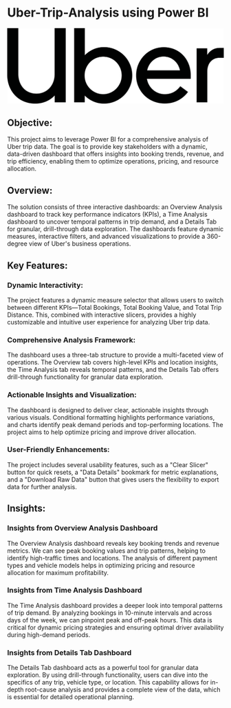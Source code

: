 # Uber-Trip-Analysis using Power BI
![Uber Logo](https://github.com/Nimisha-Soni/Uber-Trip-Analysis/blob/main/1659761100uber-logo-png.png)

## Objective:
This project aims to leverage Power BI for a comprehensive analysis of Uber trip data. The goal is to provide key stakeholders with a dynamic, data-driven dashboard that offers insights into booking trends, revenue, and trip efficiency, enabling them to optimize operations, pricing, and resource allocation.

## Overview:
The solution consists of three interactive dashboards: an Overview Analysis dashboard to track key performance indicators (KPIs), a Time Analysis dashboard to uncover temporal patterns in trip demand, and a Details Tab for granular, drill-through data exploration. The dashboards feature dynamic measures, interactive filters, and advanced visualizations to provide a 360-degree view of Uber's business operations.

## Key Features:
### Dynamic Interactivity:
The project features a dynamic measure selector that allows users to switch between different KPIs—Total Bookings, Total Booking Value, and Total Trip Distance. This, combined with interactive slicers, provides a highly customizable and intuitive user experience for analyzing Uber trip data.

### Comprehensive Analysis Framework:
The dashboard uses a three-tab structure to provide a multi-faceted view of operations. The Overview tab covers high-level KPIs and location insights, the Time Analysis tab reveals temporal patterns, and the Details Tab offers drill-through functionality for granular data exploration.

### Actionable Insights and Visualization:
The dashboard is designed to deliver clear, actionable insights through various visuals. Conditional formatting highlights performance variations, and charts identify peak demand periods and top-performing locations. The project aims to help optimize pricing and improve driver allocation.

### User-Friendly Enhancements:
The project includes several usability features, such as a "Clear Slicer" button for quick resets, a "Data Details" bookmark for metric explanations, and a "Download Raw Data" button that gives users the flexibility to export data for further analysis.

## Insights:
### Insights from Overview Analysis Dashboard
The Overview Analysis dashboard reveals key booking trends and revenue metrics. We can see peak booking values and trip patterns, helping to identify high-traffic times and locations. The analysis of different payment types and vehicle models helps in optimizing pricing and resource allocation for maximum profitability.

### Insights from Time Analysis Dashboard
The Time Analysis dashboard provides a deeper look into temporal patterns of trip demand. By analyzing bookings in 10-minute intervals and across days of the week, we can pinpoint peak and off-peak hours. This data is critical for dynamic pricing strategies and ensuring optimal driver availability during high-demand periods.

### Insights from Details Tab Dashboard
The Details Tab dashboard acts as a powerful tool for granular data exploration. By using drill-through functionality, users can dive into the specifics of any trip, vehicle type, or location. This capability allows for in-depth root-cause analysis and provides a complete view of the data, which is essential for detailed operational planning.
